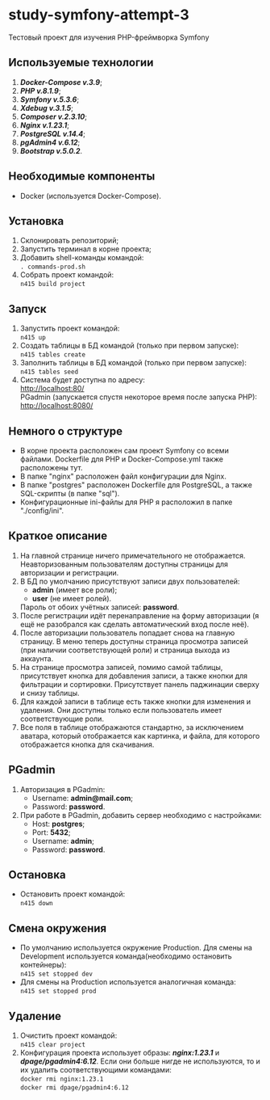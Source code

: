 <h1>study-symfony-attempt-3</h1>

Тестовый проект для изучения PHP-фреймворка Symfony

<h2>Используемые технологии</h2>

<ol>
  <li><i><b>Docker-Compose v.3.9</b></i>;</li>
  <li><i><b>PHP v.8.1.9</b></i>;</li>
  <li><i><b>Symfony v.5.3.6</b></i>;</li>
  <li><i><b>Xdebug v.3.1.5</b></i>;</li>
  <li><i><b>Composer v.2.3.10</b></i>;</li>
  <li><i><b>Nginx v.1.23.1</b></i>;</li>
  <li><i><b>PostgreSQL v.14.4</b></i>;</li>
  <li><i><b>pgAdmin4 v.6.12</b></i>;</li>
  <li><i><b>Bootstrap v.5.0.2</b></i>.</li>
</ol>

<h2>Необходимые компоненты</h2>

<ul>
  <li>Docker (используется Docker-Compose).</li>
</ul>

<h2>Установка</h2>

<ol>
  <li>Склонировать репозиторий;</li>
  <li>Запустить терминал в корне проекта;</li>
  <li>Добавить shell-команды командой:<br/>
  <code>. commands-prod.sh</code>
  </li>
  <li>Собрать проект командой:<br/>
  <code>n415 build project</code>
  </li>
</ol>

<h2>Запуск</h2>

<ol>
  <li>Запустить проект командой:<br/>
  <code>n415 up</code>
  </li>
  <li>Создать таблицы в БД командой (только при первом запуске):<br/>
  <code>n415 tables create</code>
  </li>
  <li>Заполнить таблицы в БД командой (только при первом запуске):<br/>
  <code>n415 tables seed</code>
  </li>
  <li>Система будет доступна по адресу:<br/>
  <a href="http://localhost:80/" target="_blank">http://localhost:80/</a><br/>
  PGadmin (запускается спустя некоторое время после запуска PHP):<br/>
  <a href="http://localhost:8080/" target="_blank">http://localhost:8080/</a><br/>
  </li>
</ol>

<h2>Немного о структуре</h2>

<ul>
  <li>В корне проекта расположен сам проект Symfony со всеми файлами. Dockerfile для PHP и Docker-Compose.yml также расположены тут.</li>
  <li>В папке "nginx" расположен файл конфигурации для Nginx.</li>
  <li>В папке "postgres" расположен Dockerfile для PostgreSQL, а также SQL-скрипты (в папке "sql").</li>
  <li>Конфигурационные ini-файлы для PHP я расположил в папке "./config/ini".</li>
</ul>

<h2>Краткое описание</h2>

<ol>
  <li>На главной странице ничего примечательного не отображается. Неавторизованным пользователям доступны страницы для авторизации и регистрации.</li>
  <li>
    В БД по умолчанию присутствуют записи двух пользователей:<br/>
    <ul>
      <li><b>admin</b> (имеет все роли);</li>
      <li><b>user</b> (не имеет ролей).</li>
    </ul>
    Пароль от обоих учётных записей: <b>password</b>.
  </li>
  <li>
    После регистрации идёт перенаправление на форму авторизации (я ещё не разобрался как сделать автоматический вход после неё).
  </li>
  <li>
    После авторизации пользователь попадает снова на главную страницу. В меню теперь доступны страница просмотра записей (при наличии соответствующей роли) и страница выхода из аккаунта.
  </li>
  <li>
    На странице просмотра записей, помимо самой таблицы, присутствует кнопка для добавления записи, а также кнопки для фильтрации и сортировки. Присутствует панель паджинации сверху и снизу таблицы.
  </li>
  <li>
    Для каждой записи в таблице есть также кнопки для изменения и удаления. Они доступны только если пользователь имеет соответствующие роли.
  </li>
  <li>
    Все поля в таблице отображаются стандартно, за исключением аватара, который отображается как картинка, и файла, для которого отображается кнопка для скачивания.
  </li>
</ol>

<h2>PGadmin</h2>

<ol>
  <li>Авторизация в PGadmin:<br/>
    <ul>
      <li>Username: <b>admin@mail.com</b>;</li>
      <li>Password: <b>password</b>.</li>
    </ul>
  </li>
  <li>При работе в PGadmin, добавить сервер необходимо с настройками:<br/>
    <ul>
      <li>Host: <b>postgres</b>;</li>
      <li>Port: <b>5432</b>;</li>
      <li>Username: <b>admin</b>;</li>
      <li>Password: <b>password</b>.</li>
    </ul>
  </li>
</ol>

<h2>Остановка</h2>

<ul>
  <li>Остановить проект командой:<br/>
  <code>n415 down</code>
  </li>
</ul>

<h2>Смена окружения</h2>

<ul>
  <li>По умолчанию используется окружение Production. Для смены на Development используется команда(необходимо остановить контейнеры):<br/>
  <code>n415 set stopped dev</code>
  </li>
  <li>Для смены на Production используется аналогичная команда:<br/>
  <code>n415 set stopped prod</code>
  </li>
</ul>

<h2>Удаление</h2>
<ol>
  <li>Очистить проект командой:<br/>
  <code>n415 clear project</code>
  </li>
  <li>Конфигурация проекта использует образы: <i><b>nginx:1.23.1</b></i> и <i><b>dpage/pgadmin4:6.12</b></i>. Если они больше нигде не используются, то и их удалить соответствующими командами:<br/>
  <code>docker rmi nginx:1.23.1</code><br/>
  <code>docker rmi dpage/pgadmin4:6.12</code></li>
</ol>
